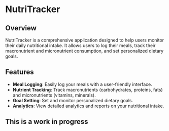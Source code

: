 # NutriTracker

## Overview
NutriTracker is a comprehensive application designed to help users monitor their daily nutritional intake. It allows users to log their meals, track their macronutrient and micronutrient consumption, and set personalized dietary goals.

## Features
- **Meal Logging**: Easily log your meals with a user-friendly interface.
- **Nutrient Tracking**: Track macronutrients (carbohydrates, proteins, fats) and micronutrients (vitamins, minerals).
- **Goal Setting**: Set and monitor personalized dietary goals.
- **Analytics**: View detailed analytics and reports on your nutritional intake.

## This is a work in progress